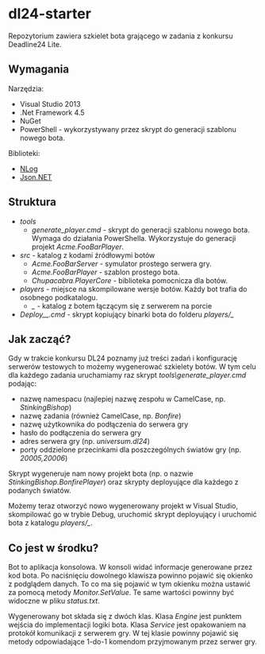 # dl24-starter

Repozytorium zawiera szkielet bota grającego w zadania z konkursu Deadline24 Lite.


## Wymagania

Narzędzia:

- Visual Studio 2013
- .Net Framework 4.5
- NuGet
- PowerShell - wykorzystywany przez skrypt do generacji szablonu nowego bota.

Biblioteki:

- [NLog]
- [Json.NET]

[Json.NET]: http://json.codeplex.com/
[NLog]: http://nlog-project.org/


## Struktura

- *tools*
  - *generate_player.cmd* - skrypt do generacji szablonu nowego bota. Wymaga do działania PowerShella. Wykorzystuje do generacji projekt *Acme.FooBarPlayer*.
- *src* - katalog z kodami źródłowymi botów
  - *Acme.FooBarServer* - symulator prostego serwera gry.
  - *Acme.FooBarPlayer* - szablon prostego bota.
  - *Chupacabra.PlayerCore* - biblioteka pomocnicza dla botów.
- *players* - miejsce na skompilowane wersje botów. Każdy bot trafia do osobnego podkatalogu.
  - *<nazwa>_<port>* - katalog z botem *<nazwa>* łączącym się z serwerem na porcie *<port>* 
- *Deploy\_<nazwa>\_<port>.cmd* - skrypt kopiujący binarki bota *<nazwa>* do folderu *players/<nazwa>\_<port>*


## Jak zacząć?

Gdy w trakcie konkursu DL24 poznamy już treści zadań i konfigurację serwerów testowych to możemy wygenerować szkielety botów. W tym celu dla każdego zadania uruchamiamy raz skrypt *tools\generate_player.cmd* podając:

- nazwę namespacu (najlepiej nazwę zespołu w CamelCase, np. *StinkingBishop*)
- nazwę zadania (również CamelCase, np. *Bonfire*)
- nazwę użytkownika do podłączenia do serwera gry
- hasło do podłączenia do serwera gry
- adres serwera gry (np. *universum.dl24*)
- porty oddzielone przecinkami dla poszczególnych światów gry (np. *20005,20006*)

Skrypt wygeneruje nam nowy projekt bota (np. o nazwie *StinkingBishop.BonfirePlayer*) oraz skrypty deployujące dla każdego z podanych światów.

Możemy teraz otworzyć nowo wygenerowany projekt w Visual Studio, skompilować go w trybie Debug, uruchomić skrypt deployujący i uruchomić bota z katalogu *players/<nazwa>\_<port>*.


## Co jest w środku?

Bot to aplikacja konsolowa. W konsoli widać informacje generowane przez kod bota. Po naciśnięciu dowolnego klawisza powinno pojawić się okienko z podglądem danych. To co ma się pojawić w tym okienku można ustawić za pomocą metody *Monitor.SetValue*.
Te same wartości powinny być widoczne w pliku *status.txt*.

Wygenerowany bot składa się z dwóch klas. Klasa *<nazwa>Engine* jest punktem wejścia do implementacji logiki bota. Klasa *<nazwa>Service* jest opakowaniem na protokół komunikacji z serwerem gry. W tej klasie powinny pojawić się metody odpowiadające 1-do-1 komendom przyjmowanym przez serwer gry.
